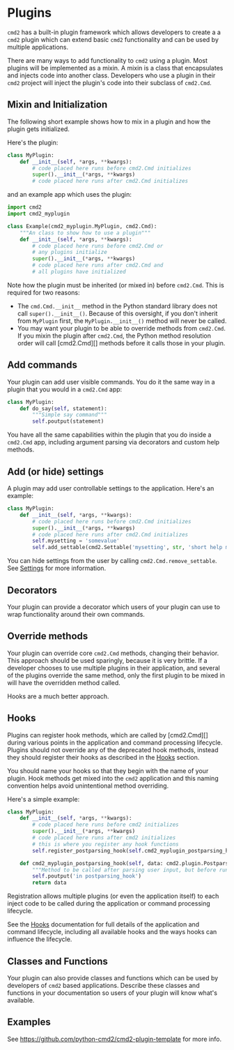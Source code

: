 # Plugins

`cmd2` has a built-in plugin framework which allows developers to create a a `cmd2` plugin which can
extend basic `cmd2` functionality and can be used by multiple applications.

There are many ways to add functionality to `cmd2` using a plugin. Most plugins will be implemented
as a mixin. A mixin is a class that encapsulates and injects code into another class. Developers who
use a plugin in their `cmd2` project will inject the plugin's code into their subclass of
`cmd2.Cmd`.

## Mixin and Initialization

The following short example shows how to mix in a plugin and how the plugin gets initialized.

Here's the plugin:

```py
class MyPlugin:
    def __init__(self, *args, **kwargs):
        # code placed here runs before cmd2.Cmd initializes
        super().__init__(*args, **kwargs)
        # code placed here runs after cmd2.Cmd initializes
```

and an example app which uses the plugin:

```py
import cmd2
import cmd2_myplugin

class Example(cmd2_myplugin.MyPlugin, cmd2.Cmd):
    """An class to show how to use a plugin"""
    def __init__(self, *args, **kwargs):
        # code placed here runs before cmd2.Cmd or
        # any plugins initialize
        super().__init__(*args, **kwargs)
        # code placed here runs after cmd2.Cmd and
        # all plugins have initialized
```

Note how the plugin must be inherited (or mixed in) before `cmd2.Cmd`. This is required for two
reasons:

- The `cmd.Cmd.__init__` method in the Python standard library does not call `super().__init__()`.
  Because of this oversight, if you don't inherit from `MyPlugin` first, the `MyPlugin.__init__()`
  method will never be called.
- You may want your plugin to be able to override methods from `cmd2.Cmd`. If you mixin the plugin
  after `cmd2.Cmd`, the Python method resolution order will call [cmd2.Cmd][] methods before it
  calls those in your plugin.

## Add commands

Your plugin can add user visible commands. You do it the same way in a plugin that you would in a
`cmd2.Cmd` app:

```py
class MyPlugin:
    def do_say(self, statement):
        """Simple say command"""
        self.poutput(statement)
```

You have all the same capabilities within the plugin that you do inside a `cmd2.Cmd` app, including
argument parsing via decorators and custom help methods.

## Add (or hide) settings

A plugin may add user controllable settings to the application. Here's an example:

```py
class MyPlugin:
    def __init__(self, *args, **kwargs):
        # code placed here runs before cmd2.Cmd initializes
        super().__init__(*args, **kwargs)
        # code placed here runs after cmd2.Cmd initializes
        self.mysetting = 'somevalue'
        self.add_settable(cmd2.Settable('mysetting', str, 'short help message for mysetting', self))
```

You can hide settings from the user by calling `cmd2.Cmd.remove_settable`. See
[Settings](./settings.md) for more information.

## Decorators

Your plugin can provide a decorator which users of your plugin can use to wrap functionality around
their own commands.

## Override methods

Your plugin can override core `cmd2.Cmd` methods, changing their behavior. This approach should be
used sparingly, because it is very brittle. If a developer chooses to use multiple plugins in their
application, and several of the plugins override the same method, only the first plugin to be mixed
in will have the overridden method called.

Hooks are a much better approach.

## Hooks

Plugins can register hook methods, which are called by [cmd2.Cmd][] during various points in the
application and command processing lifecycle. Plugins should not override any of the deprecated hook
methods, instead they should register their hooks as described in the [Hooks](./hooks.md) section.

You should name your hooks so that they begin with the name of your plugin. Hook methods get mixed
into the `cmd2` application and this naming convention helps avoid unintentional method overriding.

Here's a simple example:

```py
class MyPlugin:
    def __init__(self, *args, **kwargs):
        # code placed here runs before cmd2 initializes
        super().__init__(*args, **kwargs)
        # code placed here runs after cmd2 initializes
        # this is where you register any hook functions
        self.register_postparsing_hook(self.cmd2_myplugin_postparsing_hook)

    def cmd2_myplugin_postparsing_hook(self, data: cmd2.plugin.PostparsingData) -> cmd2.plugin.PostparsingData:
        """Method to be called after parsing user input, but before running the command"""
        self.poutput('in postparsing_hook')
        return data
```

Registration allows multiple plugins (or even the application itself) to each inject code to be
called during the application or command processing lifecycle.

See the [Hooks](./hooks.md) documentation for full details of the application and command lifecycle,
including all available hooks and the ways hooks can influence the lifecycle.

## Classes and Functions

Your plugin can also provide classes and functions which can be used by developers of `cmd2` based
applications. Describe these classes and functions in your documentation so users of your plugin
will know what's available.

## Examples

See <https://github.com/python-cmd2/cmd2-plugin-template> for more info.
